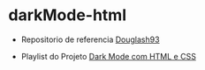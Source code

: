 # darkMode-html


* Repositorio de referencia [Douglash93](https://github.com/douglash93/darkmode-css)

* Playlist do Projeto [Dark Mode com HTML e CSS](https://www.youtube.com/playlist?list=PLEuLN871skK5YEhkJgNESZwV9-yb80GLo)
